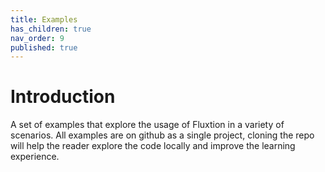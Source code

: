 ```yaml
---
title: Examples
has_children: true
nav_order: 9
published: true
---
```


# Introduction

A set of examples that explore the usage of Fluxtion in a variety of scenarios. All examples are on github as a single 
project, cloning the repo will help the reader explore the code locally and improve the learning experience.